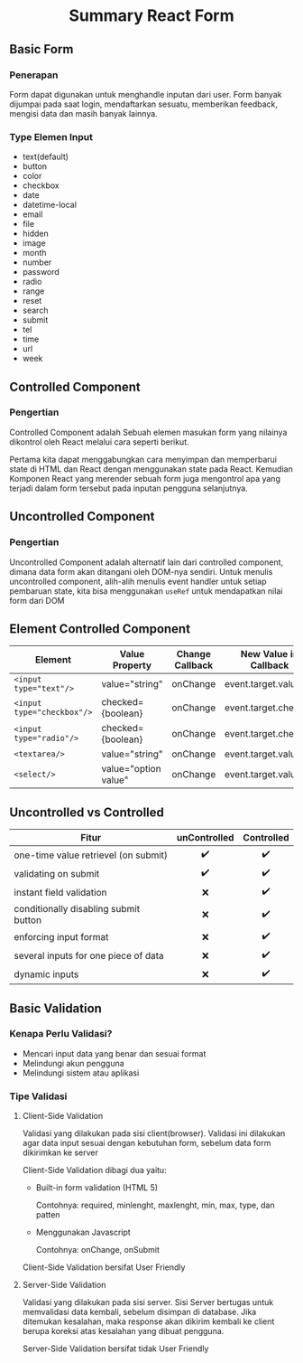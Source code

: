 <center>

# Summary React Form

</center>

## Basic Form

### Penerapan

Form dapat digunakan untuk menghandle inputan dari user.
Form banyak dijumpai pada saat login, mendaftarkan sesuatu, memberikan feedback, mengisi data dan masih banyak lainnya.

### Type Elemen Input

* text(default)
* button
* color
* checkbox
* date
* datetime-local
* email 
* file
* hidden
* image
* month
* number
* password
* radio
* range
* reset
* search
* submit
* tel
* time
* url
* week

## Controlled Component

### Pengertian

Controlled Component adalah Sebuah elemen masukan form yang nilainya dikontrol oleh React melalui cara seperti berikut.

Pertama kita dapat menggabungkan cara menyimpan dan memperbarui state di HTML dan React dengan menggunakan state pada React. 
Kemudian Komponen React yang merender sebuah form juga mengontrol apa yang terjadi dalam form tersebut pada inputan pengguna selanjutnya.

## Uncontrolled Component

### Pengertian

Uncontrolled Component adalah alternatif lain dari controlled component, dimana data form akan ditangani oleh DOM-nya sendiri. Untuk menulis uncontrolled component, alih-alih menulis event handler untuk setiap pembaruan state, kita bisa menggunakan `useRef` untuk mendapatkan nilai form dari DOM

## Element Controlled Component

Element | Value Property | Change Callback | New Value in Callback
---------|----------|--------- |---------| 
 `<input type="text"/>` | value="string" | onChange | event.target.value
 `<input type="checkbox"/>` | checked={boolean} | onChange | event.target.checked
 `<input type="radio"/>`| checked={boolean} | onChange | event.target.checked
 `<textarea/>` | value="string" | onChange | event.target.value
 `<select/> `| value="option value" | onChange | event.target.value

 ## Uncontrolled vs Controlled
 
Fitur | unControlled | Controlled
---------|:----:|:----:
 one-time value retrievel (on submit) | :heavy_check_mark:| :heavy_check_mark:
 validating on submit | :heavy_check_mark: | :heavy_check_mark:
 instant field validation | :x: | :heavy_check_mark:
 conditionally disabling submit button | :x: | :heavy_check_mark:
 enforcing input format | :x:| :heavy_check_mark:
 several inputs for one piece of data | :x: | :heavy_check_mark:
 dynamic inputs | :x: | :heavy_check_mark:

## Basic Validation

### Kenapa Perlu Validasi?

* Mencari input data yang benar dan sesuai format
* Melindungi akun pengguna
* Melindungi sistem atau aplikasi

### Tipe Validasi

1. Client-Side Validation

    Validasi yang dilakukan pada sisi client(browser). Validasi ini dilakukan agar data input sesuai dengan kebutuhan form, sebelum data form dikirimkan ke server

    Client-Side Validation dibagi dua yaitu:
    * Built-in form validation (HTML 5)

        Contohnya: required, minlenght, maxlenght, min, max, type, dan patten
    * Menggunakan Javascript

        Contohnya: onChange, onSubmit

    Client-Side Validation bersifat User Friendly


2. Server-Side Validation

    Validasi yang dilakukan pada sisi server. Sisi Server bertugas untuk memvalidasi data kembali, sebelum disimpan di database. Jika ditemukan kesalahan, maka response akan dikirim kembali ke client berupa koreksi atas kesalahan yang dibuat pengguna.

    Server-Side Validation bersifat tidak User Friendly

